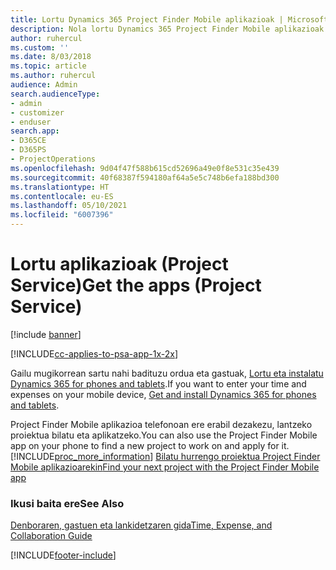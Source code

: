 ```yaml
---
title: Lortu Dynamics 365 Project Finder Mobile aplikazioak | MicrosoftDocs
description: Nola lortu Dynamics 365 Project Finder Mobile aplikazioak
author: ruhercul
ms.custom: ''
ms.date: 8/03/2018
ms.topic: article
ms.author: ruhercul
audience: Admin
search.audienceType:
- admin
- customizer
- enduser
search.app:
- D365CE
- D365PS
- ProjectOperations
ms.openlocfilehash: 9d04f47f588b615cd52696a49e0f8e531c35e439
ms.sourcegitcommit: 40f68387f594180af64a5e5c748b6efa188bd300
ms.translationtype: HT
ms.contentlocale: eu-ES
ms.lasthandoff: 05/10/2021
ms.locfileid: "6007396"
---
```

# <a name="get-the-apps-project-service"></a><span data-ttu-id="9037d-103">Lortu aplikazioak (Project Service)</span><span class="sxs-lookup"><span data-stu-id="9037d-103">Get the apps (Project Service)</span></span>

[!include [banner](../includes/psa-now-project-operations.md)]

[!INCLUDE[cc-applies-to-psa-app-1x-2x](../includes/cc-applies-to-psa-app-1x-2x.md)]

<span data-ttu-id="9037d-104">Gailu mugikorrean sartu nahi badituzu ordua eta gastuak, [Lortu eta instalatu Dynamics 365 for phones and tablets](/dynamics365/mobile-app/dynamics-365-phones-tablets-users-guide).</span><span class="sxs-lookup"><span data-stu-id="9037d-104">If you want to enter your time and expenses on your mobile device, [Get and install Dynamics 365 for phones and tablets](/dynamics365/mobile-app/dynamics-365-phones-tablets-users-guide).</span></span>  
  
 <span data-ttu-id="9037d-105">Project Finder Mobile aplikazioa telefonoan ere erabil dezakezu, lantzeko proiektua bilatu eta aplikatzeko.</span><span class="sxs-lookup"><span data-stu-id="9037d-105">You can also use the Project Finder Mobile app on your phone to find a new project to work on and apply for it.</span></span> [!INCLUDE[proc_more_information](../includes/proc-more-information.md)] <span data-ttu-id="9037d-106">[Bilatu hurrengo proiektua Project Finder Mobile aplikazioarekin](../psa/find-next-project-finder-mobile-app.md)</span><span class="sxs-lookup"><span data-stu-id="9037d-106">[Find your next project with the Project Finder Mobile app](../psa/find-next-project-finder-mobile-app.md)</span></span> 
  
### <a name="see-also"></a><span data-ttu-id="9037d-107">Ikusi baita ere</span><span class="sxs-lookup"><span data-stu-id="9037d-107">See Also</span></span>  
 [<span data-ttu-id="9037d-108">Denboraren, gastuen eta lankidetzaren gida</span><span class="sxs-lookup"><span data-stu-id="9037d-108">Time, Expense, and Collaboration Guide</span></span>](../psa/time-expense-collaboration-guide.md)


[!INCLUDE[footer-include](../includes/footer-banner.md)]
